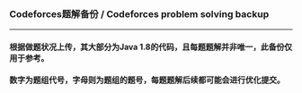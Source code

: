 ### Codeforces题解备份 / Codeforces problem solving backup
---
#### 根据做题状况上传，其大部分为Java 1.8的代码，且每题题解并非唯一，此备份仅用于参考。
#### 数字为题组代号，字母则为题组的题号，每题题解后续都可能会进行优化提交。

